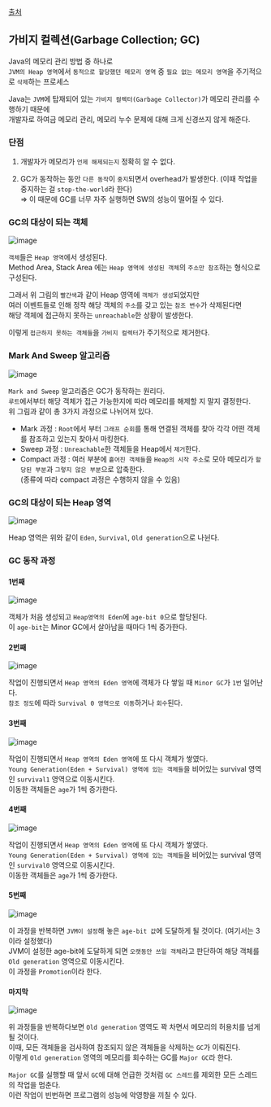 [출처](https://coding-factory.tistory.com/829)

## 가비지 컬렉션(Garbage Collection; GC) 

Java의 메모리 관리 방법 중 하나로  
`JVM의 Heap 영역`에서 `동적으로 할당했던 메모리 영역` 중 `필요 없는 메모리 영역`을 주기적으로 `삭제`하는 프로세스 

Java는 `JVM`에 탑재되어 있는 `가비지 컬렉터(Garbage Collector)`가 메모리 관리를 수행하기 때문에  
개발자로 하여금 메모리 관리, 메모리 누수 문제에 대해 크게 신경쓰지 않게 해준다. 

### 단점 

1. 개발자가 메모리가 `언제 해제되는지` 정확히 알 수 없다.

2. GC가 동작하는 동안 `다른 동작`이 `중지`되면서 overhead가 발생한다. (이때 작업을 중지하는 걸 `stop-the-world`라 한다)  
⇒ 이 때문에 GC를 너무 자주 실행하면 SW의 성능이 떨어질 수 있다. 

### GC의 대상이 되는 객체 

![image](https://user-images.githubusercontent.com/64796257/195343104-4c155c10-54f8-4750-a74d-7d45e0e07131.png)

`객체`들은 `Heap 영역`에서 생성된다.  
Method Area, Stack Area 에는 `Heap 영역에 생성된 객체`의 `주소만 참조`하는 형식으로 구성된다. 

그래서 위 그림의 `빨간색`과 같이 Heap 영역에 `객체가 생성`되었지만  
여러 이벤트들로 인해 정작 해당 객체의 `주소`를 갖고 있는 `참조 변수`가 삭제된다면  
해당 객체에 접근하지 못하는 `unreachable`한 상황이 발생한다. 

이렇게 `접근하지 못하는 객체들`을 `가비지 컬렉터`가 주기적으로 제거한다. 

### Mark And Sweep 알고리즘 

![image](https://user-images.githubusercontent.com/64796257/195346122-0cdc575e-f1a3-4be8-aabe-8dcce2e3c34c.png)

`Mark and Sweep` 알고리즘은 GC가 동작하는 원리다.  
`루트`에서부터 해당 객체가 접근 가능한지에 따라 메모리를 해제할 지 말지 결정한다.  
위 그림과 같이 총 3가지 과정으로 나뉘어져 있다. 

- Mark 과정 : `Root`에서 부터 `그래프 순회`를 통해 연결된 객체를 찾아 각각 어떤 객체를 참조하고 있는지 찾아서 마킹한다. 
- Sweep 과정 : `Unreachable`한 객체들을 Heap에서 `제거`한다.
- Compact 과정 : 여러 부분에 `흩어진 객체들`을 `Heap의 시작 주소`로 모아 메모리가 `할당된 부분`과 `그렇지 않은 부분`으로 압축한다.   
  (종류에 따라 compact 과정은 수행하지 않을 수 있음) 

### GC의 대상이 되는 Heap 영역 

![image](https://user-images.githubusercontent.com/64796257/195347126-2d7d55df-8397-478d-be08-38eec16e1c58.png)

Heap 영역은 위와 같이 `Eden`, `Survival`, `Old generation`으로 나뉜다.  

### GC 동작 과정 

#### 1번째 

![image](https://user-images.githubusercontent.com/64796257/195347325-638a5bca-5b24-4239-9742-f628993f0b81.png)

객체가 처음 생성되고 `Heap영역의 Eden`에 `age-bit 0`으로 할당된다.  
이 `age-bit`는 Minor GC에서 살아남을 때마다 1씩 증가한다.  

#### 2번째 

![image](https://user-images.githubusercontent.com/64796257/195347578-3a9f153f-7bfa-43f6-b41c-3d4e536f2618.png)

작업이 진행되면서 `Heap 영역의 Eden 영역`에 객체가 다 쌓일 때 `Minor GC`가 `1번` 일어난다.  
`참조 정도`에 따라 `Survival 0 영역으로 이동`하거나 `회수`된다. 

#### 3번째 

![image](https://user-images.githubusercontent.com/64796257/195347982-4c672561-39c5-4fc2-bb4c-3d1027b515b1.png)

작업이 진행되면서 `Heap 영역의 Eden 영역`에 또 다시 객체가 쌓였다.  
`Young Generation(Eden + Survival) 영역에 있는 객체들`을 비어있는 survival 영역인 `survival1` 영역으로 이동시킨다.  
이동한 객체들은 `age`가 1씩 증가한다. 

#### 4번째 

![image](https://user-images.githubusercontent.com/64796257/195351138-e406ee3b-7dac-452a-b10e-178522eb4daa.png)

작업이 진행되면서 `Heap 영역의 Eden 영역`에 또 다시 객체가 쌓였다.  
`Young Generation(Eden + Survival) 영역에 있는 객체들`을 비어있는 survival 영역인 `survival0` 영역으로 이동시킨다.  
이동한 객체들은 `age`가 1씩 증가한다. 

#### 5번째 

![image](https://user-images.githubusercontent.com/64796257/195351405-94017b84-5224-4d96-b742-6e2676ab565c.png)

이 과정을 반복하면 `JVM이 설정`해 놓은 `age-bit 값`에 도달하게 될 것이다. (여기서는 3이라 설정했다)  
JVM이 설정한 age-bit에 도달하게 되면 `오랫동안 쓰일 객체`라고 판단하여 해당 객체를 `Old generation` 영역으로 이동시킨다.  
이 과정을 `Promotion`이라 한다. 

#### 마지막 

![image](https://user-images.githubusercontent.com/64796257/195351815-2c9541b9-3c40-4038-b984-aafad7966d0d.png)

위 과정들을 반복하다보면 `Old generation` 영역도 꽉 차면서 메모리의 허용치를 넘게 될 것이다.  
이때, 모든 객체들을 검사하여 참조되지 않은 객체들을 삭제하는 `GC`가 이뤄진다.  
이렇게 `Old generation` 영역의 메모리를 회수하는 GC를 `Major GC`라 한다.  

`Major GC`를 실행할 때 앞서 `GC`에 대해 언급한 것처럼 `GC 스레드`를 제외한 모든 스레드의 작업을 멈춘다.  
이런 작업이 빈번하면 프로그램의 성능에 악영향을 끼칠 수 있다. 













